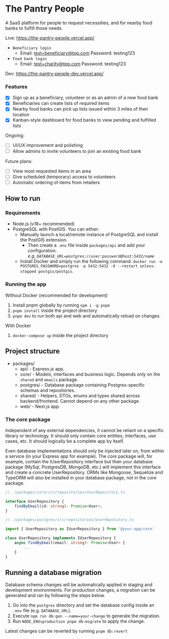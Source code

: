 # The Pantry People

A SaaS platform for people to request necessities, and for nearby food banks to fulfill those needs.

Live: https://the-pantry-people.vercel.app/
- `Beneficiary login`
  - Email: test+beneficiary@tpp.com Password: testing123
- `Food bank login`
  - Email: test+charity@tpp.com Password: testing123

Dev: https://the-pantry-people-dev.vercel.app/

### Features

- [x] Sign up as a beneficiary, volunteer or as an admin of a new food bank
- [x] Beneficiaries can create lists of required items
- [x] Nearby food banks can pick up lists issued within 3 miles of their location
- [x] Kanban-style dashboard for food banks to view pending and fulfilled lists

Ongoing:
- [ ] UI/UX improvement and polishing
- [ ] Allow admins to invite volunteers to join an existing food bank

Future plans:
- [ ] View most requested items in an area
- [ ] Give scheduled (temporary) access to volunteers
- [ ] Automatic ordering of items from retailers 
 
## How to run

### Requirements
- Node.js (v18+ recommended)
- PostgreSQL with PostGIS. You can either:
    - Manually launch a local/remote instance of PostgreSQL and install the PostGIS extension.
      - Then create a `.env` file inside `packages/api` and add your configuration.<br>
      *e.g. `DATABASE_URL=postgres://user:password@host:5432/name`*
    - Install Docker and simply run the following command: `docker run -e POSTGRES_PASSWORD=postgres -p 5432:5432 -d --restart unless-stopped postgis/postgis`.

### Running the app

Without Docker (recommended for development)

1. Install pnpm globally by running  `npm i -g pnpm`
2. `pnpm install` inside the project directory
3. `pnpm dev` to run both api and web and automatically reload on changes.

With Docker

1. `docker-compose up` inside the project directory

## Project structure

- packages/
  - api/ - Express.js app.
  - core/ - Models, interfaces and business logic. Depends only on the `shared` and `emails` package.
  - postgres/ - Database package containing Postgres-specific schemas and repositories.
  - shared/ - Helpers, DTOs, enums and types shared across backend/frontend. Cannot depend on any other package.
  - web/ - Next.js app.

### The _core_ package

Independent of any external dependencies, it cannot be reliant on a specific library or technology. It should only contain core entities, interfaces, use cases, etc. It should logically be a complete app by itself.

Even database implementations should only be injected later on, from within a service (in your Express app for example). The _core_ package will, for example, contain the IUserRepository interface but then your database package (MySql, PostgresDB, MongoDB, etc.) will implement this interface and create a concrete UserRepository. ORMs like Mongoose, Sequelize and TypeORM will also be installed in your database package, not in the _core_ package.

```TypeScript
// ./packages/core/src/repositories/UserRepository.ts

interface UserRepository {
    findByEmail(id: string): Promise<User>;
}

// ./packages/postgres/src/repositories/UserRepository.ts

import { UserRepository as IUserRepository } from '@your-app/core'

class UserRepository implements IUserRepository {
    async findByEmail(email: string): Promise<User> {
        ...
    }
}
```

## Running a database migration

Database schema changes will be automatically applied in staging and development environments. For production changes, a migration can be generated and ran by following the steps below. 

1. Go into the `postgres` directory and set the database config inside an `.env` file (e.g. `DATABASE_URL`).
2. Execute `npm run db:gen --name=your-change` to generate the migration.
3. Run `NODE_ENV=production pnpm db:migrate` to apply the change.

Latest changes can be reverted by running `pnpm db:revert`